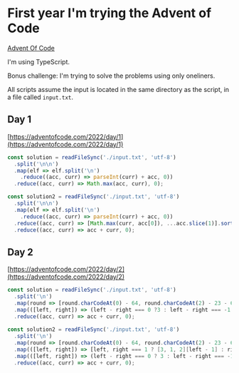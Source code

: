 # First year I'm trying the Advent of Code
[Advent Of Code](https://adventofcode.com/2022)

I'm using TypeScript.

Bonus challenge: I'm trying to solve the problems using only oneliners.

All scripts assume the input is located in the same directory as the script, in a file called `input.txt`.

## Day 1
[https://adventofcode.com/2022/day/1](https://adventofcode.com/2022/day/1)
```typescript
const solution = readFileSync('./input.txt', 'utf-8')
  .split('\n\n')
  .map(elf => elf.split('\n')
    .reduce((acc, curr) => parseInt(curr) + acc, 0))
  .reduce((acc, curr) => Math.max(acc, curr), 0);

const solution2 = readFileSync('./input.txt', 'utf-8')
  .split('\n\n')
  .map(elf => elf.split('\n')
    .reduce((acc, curr) => parseInt(curr) + acc, 0))
  .reduce((acc, curr) => [Math.max(curr, acc[0]), ...acc.slice(1)].sort(), [0, 0, 0])
  .reduce((acc, curr) => acc + curr, 0);
```

## Day 2
[https://adventofcode.com/2022/day/2](https://adventofcode.com/2022/day/2)
```typescript
const solution = readFileSync('./input.txt', 'utf-8')
  .split('\n')
  .map(round => [round.charCodeAt(0) - 64, round.charCodeAt(2) - 23 - 64])
  .map(([left, right]) => (left - right === 0 ?3 : left - right === -1 || left - right === 2 ? 6 : 0) + right)
  .reduce((acc, curr) => acc + curr, 0);
  
const solution2 = readFileSync('./input.txt', 'utf-8')
  .split('\n')
  .map(round => [round.charCodeAt(0) - 64, round.charCodeAt(2) - 23 - 64])
  .map(([left, right]) => [left, right === 1 ? [3, 1, 2][left - 1] : right === 2 ? left : [2, 3, 1][left - 1]])
  .map(([left, right]) => (left - right === 0 ? 3 : left - right === -1 || left - right === 2 ? 6 : 0) + right)
  .reduce((acc, curr) => acc + curr, 0);
```